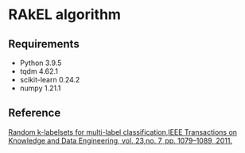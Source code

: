 ﻿# RAkEL algorithm

## Requirements

- Python 3.9.5
- tqdm 4.62.1
- scikit-learn 0.24.2
- numpy 1.21.1

## Reference

[Random k-labelsets for multi-label classification,IEEE Transactions on Knowledge and Data Engineering, vol. 23,no. 7, pp. 1079–1089, 2011.][2]


  [1]: http://mulan.sourceforge.net/datasets-mlc.html
  [2]: https://ieeexplore.ieee.org/abstract/document/5567103

<!-- Well, the time when I finished it I haven't got much time in feature extraction work, so I give up performance testing. -->


